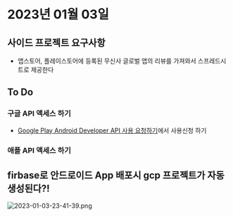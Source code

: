 # 2023년 01월 03일
## 사이드 프로젝트 요구사항
- 앱스토어, 플레이스토어에 등록된 무신사 글로벌 앱의 리뷰를 가져와서 스프레드시트로 제공한다
## To Do
### 구글 API 액세스 하기
- [Google Play Android Developer API 사용 요청하기](https://console.cloud.google.com/apis/library/androidpublisher.googleapis.com?project=tactile-carver-351507)에서 사용신청 하기 
### 애플 API 액세스 하기

## firbase로 안드로이드 App 배포시 gcp 프로젝트가 자동 생성된다?!
![2023-01-03-23-41-39.png](./images/2023-01-03-23-41-39.png)